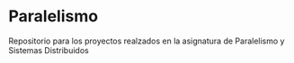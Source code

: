 # Paralelismo
Repositorio para los proyectos realzados en la asignatura de Paralelismo y Sistemas Distribuidos
